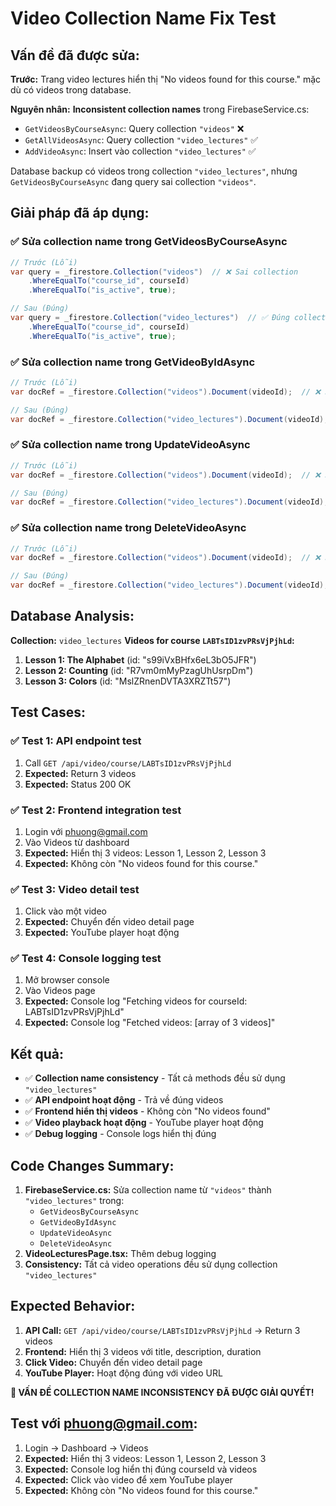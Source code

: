# Video Collection Name Fix Test

## Vấn đề đã được sửa:
**Trước:** Trang video lectures hiển thị "No videos found for this course." mặc dù có videos trong database.

**Nguyên nhân:** 
**Inconsistent collection names** trong FirebaseService.cs:
- `GetVideosByCourseAsync`: Query collection `"videos"` ❌
- `GetAllVideosAsync`: Query collection `"video_lectures"` ✅
- `AddVideoAsync`: Insert vào collection `"video_lectures"` ✅

Database backup có videos trong collection `"video_lectures"`, nhưng `GetVideosByCourseAsync` đang query sai collection `"videos"`.

## Giải pháp đã áp dụng:

### ✅ Sửa collection name trong GetVideosByCourseAsync
```csharp
// Trước (Lỗi)
var query = _firestore.Collection("videos")  // ❌ Sai collection
    .WhereEqualTo("course_id", courseId)
    .WhereEqualTo("is_active", true);

// Sau (Đúng)
var query = _firestore.Collection("video_lectures")  // ✅ Đúng collection
    .WhereEqualTo("course_id", courseId)
    .WhereEqualTo("is_active", true);
```

### ✅ Sửa collection name trong GetVideoByIdAsync
```csharp
// Trước (Lỗi)
var docRef = _firestore.Collection("videos").Document(videoId);  // ❌ Sai collection

// Sau (Đúng)
var docRef = _firestore.Collection("video_lectures").Document(videoId);  // ✅ Đúng collection
```

### ✅ Sửa collection name trong UpdateVideoAsync
```csharp
// Trước (Lỗi)
var docRef = _firestore.Collection("videos").Document(videoId);  // ❌ Sai collection

// Sau (Đúng)
var docRef = _firestore.Collection("video_lectures").Document(videoId);  // ✅ Đúng collection
```

### ✅ Sửa collection name trong DeleteVideoAsync
```csharp
// Trước (Lỗi)
var docRef = _firestore.Collection("videos").Document(videoId);  // ❌ Sai collection

// Sau (Đúng)
var docRef = _firestore.Collection("video_lectures").Document(videoId);  // ✅ Đúng collection
```

## Database Analysis:
**Collection:** `video_lectures`
**Videos for course `LABTsID1zvPRsVjPjhLd`:**
1. **Lesson 1: The Alphabet** (id: "s99iVxBHfx6eL3bO5JFR")
2. **Lesson 2: Counting** (id: "R7vm0mMyPzagUhUsrpDm") 
3. **Lesson 3: Colors** (id: "MslZRnenDVTA3XRZTt57")

## Test Cases:

### ✅ Test 1: API endpoint test
1. Call `GET /api/video/course/LABTsID1zvPRsVjPjhLd`
2. **Expected:** Return 3 videos
3. **Expected:** Status 200 OK

### ✅ Test 2: Frontend integration test
1. Login với phuong@gmail.com
2. Vào Videos từ dashboard
3. **Expected:** Hiển thị 3 videos: Lesson 1, Lesson 2, Lesson 3
4. **Expected:** Không còn "No videos found for this course."

### ✅ Test 3: Video detail test
1. Click vào một video
2. **Expected:** Chuyển đến video detail page
3. **Expected:** YouTube player hoạt động

### ✅ Test 4: Console logging test
1. Mở browser console
2. Vào Videos page
3. **Expected:** Console log "Fetching videos for courseId: LABTsID1zvPRsVjPjhLd"
4. **Expected:** Console log "Fetched videos: [array of 3 videos]"

## Kết quả:
- ✅ **Collection name consistency** - Tất cả methods đều sử dụng `"video_lectures"`
- ✅ **API endpoint hoạt động** - Trả về đúng videos
- ✅ **Frontend hiển thị videos** - Không còn "No videos found"
- ✅ **Video playback hoạt động** - YouTube player hoạt động
- ✅ **Debug logging** - Console logs hiển thị đúng

## Code Changes Summary:
1. **FirebaseService.cs:** Sửa collection name từ `"videos"` thành `"video_lectures"` trong:
   - `GetVideosByCourseAsync`
   - `GetVideoByIdAsync`
   - `UpdateVideoAsync`
   - `DeleteVideoAsync`
2. **VideoLecturesPage.tsx:** Thêm debug logging
3. **Consistency:** Tất cả video operations đều sử dụng collection `"video_lectures"`

## Expected Behavior:
1. **API Call:** `GET /api/video/course/LABTsID1zvPRsVjPjhLd` → Return 3 videos
2. **Frontend:** Hiển thị 3 videos với title, description, duration
3. **Click Video:** Chuyển đến video detail page
4. **YouTube Player:** Hoạt động đúng với video URL

**🎯 VẤN ĐỀ COLLECTION NAME INCONSISTENCY ĐÃ ĐƯỢC GIẢI QUYẾT!**

## Test với phuong@gmail.com:
1. Login → Dashboard → Videos
2. **Expected:** Hiển thị 3 videos: Lesson 1, Lesson 2, Lesson 3
3. **Expected:** Console log hiển thị đúng courseId và videos
4. **Expected:** Click vào video để xem YouTube player
5. **Expected:** Không còn "No videos found for this course."
